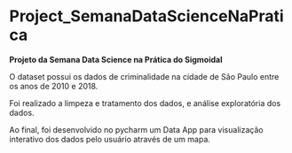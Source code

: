 # Project_SemanaDataScienceNaPratica

**Projeto da Semana Data Science na Prática do Sigmoidal**

O dataset possui os dados de criminalidade na cidade de São Paulo entre os anos de 2010 e 2018.

Foi realizado a limpeza e tratamento dos dados, e análise exploratória dos dados.

Ao final, foi desenvolvido no pycharm um Data App para visualização interativo dos dados pelo usuário através de um mapa.
